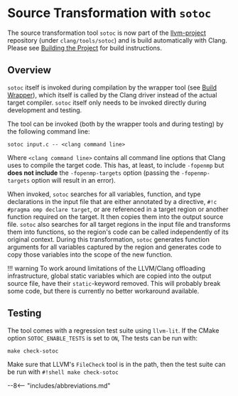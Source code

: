 # Source Transformation with `sotoc`

The source transformation tool `sotoc` is now part of the [llvm-project](%%llvm%%)
repository (under `clang/tools/sotoc`) and is build automatically with Clang.
Please see [Building the Project](building.md) for build instructions.

## Overview
`sotoc` itself is invoked during compilation by the wrapper tool (see [Build Wrapper](build_wrapper.md)),
which itself is called by the Clang driver instead of the actual target compiler.
`sotoc` itself only needs to be invoked directly during development and testing.

The tool can be invoked (both by the wrapper tools and during testing) by the following command line:

``` shell
sotoc input.c -- <clang command line>
```

Where `<clang command line>` contains all command line options that Clang uses to compile the target code.
This has, at least, to include `-fopenmp` but **does not include** the `-fopenmp-targets` option (passing the `-fopenmp-targets` option will result in an error).

When invoked, `sotoc` searches for all variables, function, and type declarations in the input file that are either annotated by a directive, `#!c #pragma omp declare target`,
or are referenced in a target region or another function required on the target.
It then copies them into the output source file.
`sotoc` also searches for all target regions in the input file and transforms them into functions,
so the region's code can be called independently of its original context.
During this transformation, `sotoc` generates function arguments for all variables captured by the region and generates code to copy those variables into the scope of the new function.

!!! warning
    To work around limitations of the LLVM/Clang offloading infrastructure,
    global static variables which are copied into the output source file,
    have their `static`-keyword removed.
    This will probably break some code, but there is currently no better workaround available.

## Testing
The tool comes with a regression test suite using `llvm-lit`.
If the CMake option `SOTOC_ENABLE_TESTS` is set to `ON`, The tests can be run with:

``` shell
make check-sotoc
```

Make sure that LLVM's `FileCheck` tool is in the path, then the test suite can be run with `#!shell make check-sotoc`

--8<-- "includes/abbreviations.md"
